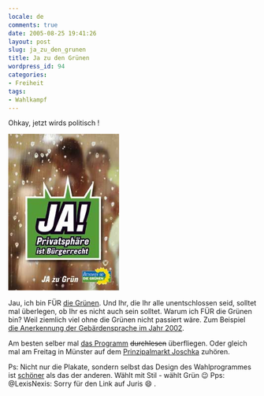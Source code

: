 ```yaml
---
locale: de
comments: true
date: 2005-08-25 19:41:26
layout: post
slug: ja_zu_den_grunen
title: Ja zu den Grünen
wordpress_id: 94
categories:
- Freiheit
tags:
- Wahlkampf
---
```


Ohkay, jetzt wirds politisch !

[![Grüne - Ja zur Privatsphäre](/images/2005-08-25-ja_zu_den_grunen/ja_kampagne_dusche_225x318.jpg)](http://service.gruene-portal.de/wahlplakate_2005.692.0.html)

Jau, ich bin FÜR [die Grünen](http://www.gruene-portal.de). Und Ihr, die Ihr
alle unentschlossen seid, solltet mal überlegen, ob Ihr es nicht auch sein
solltet. Warum ich FÜR die Grünen bin? Weil ziemlich viel ohne die Grünen nicht
passiert wäre. Zum Beispiel [die Anerkennung der Gebärdensprache im Jahr 2002](http://bundesrecht.juris.de/bundesrecht/bgg/__6.html).

Am besten selber mal [das Programm](http://www.gruene-portal.de/unser_programm.7.0.html)
<strike>durchlesen</strike> überfliegen. Oder gleich mal am Freitag in Münster
auf dem [Prinzipalmarkt Joschka](http://www.joschka.de/wann_ist_joschka_wo.838.0.html)
zuhören.

Ps: Nicht nur die Plakate, sondern selbst das Design des Wahlprogrammes ist
[schöner](http://praegnanz.de/weblog/693/wahlprogramm-design-checkup-2005) als
das der anderen. Wählt mit Stil - wählt Grün :wink: Pps: @LexisNexis: Sorry für den
Link auf Juris :smile: .
